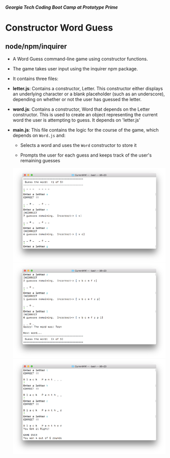 ##### Georgia Tech Coding Boot Camp at Prototype Prime

# Constructor Word Guess
## node/npm/inquirer

- A Word Guess command-line game using constructor functions.

- The game takes user input using the inquirer npm package.

- It contains three files:

* **letter.js**: Contains a constructor, Letter. This constructor either displays an underlying character or a blank placeholder (such as an underscore), depending on whether or not the user has guessed the letter. 

* **word.js**: Contains a constructor, Word that depends on the Letter constructor. This is used to create an object representing the current word the user is attempting to guess. It depends on 'letter.js'

* **main.js**: This file contains the logic for the course of the game, which depends on `Word.js` and:

  *  Selects a word and uses the `Word` constructor to store it

  * Prompts the user for each guess and keeps track of the user's remaining guesses
  
  ![Image of screen1](https://github.com/bootcamper247/Constructor-Word-Guess/blob/master/images/one.png)
  ![Image of screen2](https://github.com/bootcamper247/Constructor-Word-Guess/blob/master/images/two.png)
  ![Image of screen3](https://github.com/bootcamper247/Constructor-Word-Guess/blob/master/images/three.png)













  



  

